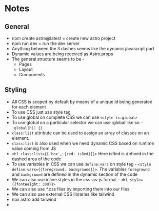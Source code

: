 # Notes

## General

- npm create astro@latest = create new astro project
- npm run dev = run the dev server
- Anything between the 3 dashes seems like the dynamic javascript part
- Dynamic values are being recevied as Astro.props
- The general structure seems to be - 
    - Pages
    - Layout
    - Components

## Styling

- All CSS is scoped by default by means of a unique id being generated for each element
- To use CSS just use style tag
- To use global on complete CSS we can use `<style is:global>`
- To use global on a particular selector we can use :global like so - `:global(h1) {}`
- `class:list` attribute can be used to assign an array of classes on an element.
- `class:list` is also used when we need dynamic CSS based on runtime value coming from JS
- `<h1 class:list={['box', {red: isRed}]}>` Here isRed is defined in the dashed area of the code
- To use variables in CSS we can use `define:vars` on style tag - `<style define:vars={{foreground, background}}>`. The variables `foreground` and `background` are defined in the dynamic section of the code
- We can also use inline styles in the css-as-js format - `<h1 style={{fontWeight: 300}}>`
- We can also use *.css files by importing them into our files
- We can also use external CSS libraries like tailwind.
- npx astro add tailwind
- 


